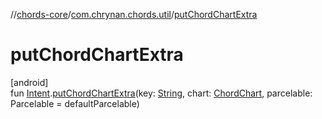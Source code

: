 //[chords-core](../../index.md)/[com.chrynan.chords.util](index.md)/[putChordChartExtra](put-chord-chart-extra.md)

# putChordChartExtra

[android]\
fun [Intent](https://developer.android.com/reference/kotlin/android/content/Intent.html).[putChordChartExtra](put-chord-chart-extra.md)(key: [String](https://kotlinlang.org/api/latest/jvm/stdlib/kotlin/-string/index.html), chart: [ChordChart](../../../chords-core/chords-core/com.chrynan.chords.model/-chord-chart/index.md), parcelable: Parcelable = defaultParcelable)
